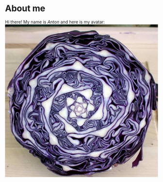 # About me

Hi there! My name is *_Anton_* and here is my avatar:
![ Alt Text](https://github.com/chukinant/git_page/blob/main/Cabbage_M.jpg)
